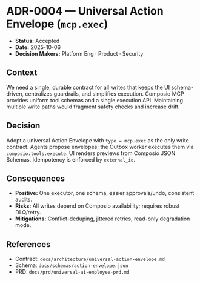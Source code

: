 # ADR-0004 — Universal Action Envelope (`mcp.exec`)

- **Status:** Accepted
- **Date:** 2025-10-06
- **Decision Makers:** Platform Eng · Product · Security

## Context

We need a single, durable contract for all writes that keeps the UI schema-driven,
centralizes guardrails, and simplifies execution. Composio MCP provides uniform tool
schemas and a single execution API. Maintaining multiple write paths would fragment
safety checks and increase drift.

## Decision

Adopt a universal Action Envelope with `type = mcp.exec` as the only write contract.
Agents propose envelopes; the Outbox worker executes them via `composio.tools.execute`.
UI renders previews from Composio JSON Schemas. Idempotency is enforced by `external_id`.

## Consequences

- **Positive:** One executor, one schema, easier approvals/undo, consistent audits.
- **Risks:** All writes depend on Composio availability; requires robust DLQ/retry.
- **Mitigations:** Conflict-deduping, jittered retries, read-only degradation mode.

## References

- Contract: `docs/architecture/universal-action-envelope.md`
- Schema: `docs/schemas/action-envelope.json`
- PRD: `docs/prd/universal-ai-employee-prd.md`

